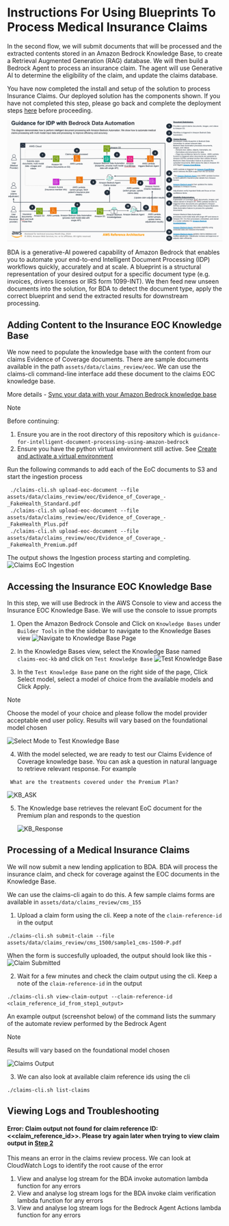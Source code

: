 # Instructions For Using Blueprints To Process Medical Insurance Claims

In the second flow, we will submit documents that will be processed and the extracted contents stored in an Amazon Bedrock Knowledge Base, to create a Retrieval Augmented Generation (RAG) database.  We will then build a Bedrock Agent to process an insurance claim. The agent will use Generative AI to determine the eligibility of the claim, and update the claims database.

You have now completed the install and setup of the solution to process Insurance Claims. Our deployed solution has the components shown. If you have not completed this step, please go back and complete the deployment steps [here](https://github.com/aws-solutions-library-samples/guidance-for-intelligent-document-processing-using-amazon-bedrock/blob/main/deployment/docs/b_claims_review_01_deploy.md) before proceeding. 

<img src="../../assets/architectures/b_claims_review_architecture.png" width="800" />


BDA is a generative-AI powered capability of Amazon Bedrock that enables you to automate your end-to-end Intelligent Document Processing (IDP) workflows quickly, accurately and at scale. A blueprint is a structural representation of your desired output for a specific document type (e.g. invoices, drivers licenses or IRS form 1099-INT). We then feed new unseen documents into the solution, for BDA to detect the document type, apply the correct blueprint and send the extracted results for downstream processing.

## Adding Content to the Insurance EOC Knowledge Base
We now need to populate the knowledge base with the content from our claims Evidence of Coverage documents. There are sample documents available in the path `assets/data/claims_review/eoc`.  We can use the claims-cli command-line interface add these document to the claims EOC knowledge base.

More details - [Sync your data with your Amazon Bedrock knowledge base][Sync_your_data_with_your_Amazon_Bedrock_knowledge_base]


> [!Note]
>Before continuing: 
1. Ensure you are in the root directory of this repository which is `guidance-for-intelligent-document-processing-using-amazon-bedrock`
2. Ensure you have the python virtual environment still active. See [Create and activate a virtual environment](./b_claims_review_01_deploy.md#create_env)

Run the following commands to add each of the EoC documents to S3 and start the ingestion process
```
 ./claims-cli.sh upload-eoc-document --file assets/data/claims_review/eoc/Evidence_of_Coverage_-_FakeHealth_Standard.pdf 
 ./claims-cli.sh upload-eoc-document --file assets/data/claims_review/eoc/Evidence_of_Coverage_-_FakeHealth_Plus.pdf 
 ./claims-cli.sh upload-eoc-document --file assets/data/claims_review/eoc/Evidence_of_Coverage_-_FakeHealth_Premium.pdf 
```

The output shows the Ingestion process starting and completing.
![Claims EoC Ingestion](https://github.com/aws-solutions-library-samples/guidance-for-intelligent-document-processing-using-amazon-bedrock/blob/main/assets/screenshots/claims_review_docs/claim-eoc-ingestion.jpg)

## Accessing the Insurance EOC Knowledge Base

In this step, we will use Bedrock in the AWS Console to view and access the Insurance EOC Knowledge Base. We will use the console to issue prompts 

1. Open the Amazon Bedrock Console and Click on `Knowledge Bases` under `Builder Tools` in the the sidebar to navigate to the Knowledge Bases view
![Navigate to Knowledge Base Page](https://github.com/aws-solutions-library-samples/guidance-for-intelligent-document-processing-using-amazon-bedrock/blob/main/assets/screenshots/claims_review_docs/open-kb-view.jpg)

2. In the Knowledge Bases view, select the Knowledge Base named `claims-eoc-kb` and click on `Test Knowledge Base`
![Test Knowledge Base](https://github.com/aws-solutions-library-samples/guidance-for-intelligent-document-processing-using-amazon-bedrock/blob/main/assets/screenshots/claims_review_docs/test-kb.jpg)

3. In the `Test Knowledge Base` pane on the right side of the page, Click Select model, select a model of choice from the available models and Click Apply.

> [!Note]
> Choose the model of your choice and please follow the model provider acceptable end user policy. Results will vary based on the foundational model chosen

![Select Mode to Test Knowledge Base](https://github.com/aws-solutions-library-samples/guidance-for-intelligent-document-processing-using-amazon-bedrock/blob/main/assets/screenshots/claims_review_docs/KB-result.jpg)

4. With the model selected, we are ready to test our Claims Evidence of Coverage knowledge base. You can ask a question in natural language to retrieve relevant response. For example

 ```
  What are the treatments covered under the Premium Plan?
 ```
![KB_ASK](https://github.com/aws-solutions-library-samples/guidance-for-intelligent-document-processing-using-amazon-bedrock/blob/main/assets/screenshots/claims_review_docs/ask-kb.jpg)

5. The Knowledge base retrieves the relevant EoC document for the Premium plan and responds to the question

    ![KB_Response](https://github.com/aws-solutions-library-samples/guidance-for-intelligent-document-processing-using-amazon-bedrock/blob/main/assets/screenshots/claims_review_docs/KB-result.jpg)


## Processing of a Medical Insurance Claims

We will now submit a new lending application to BDA. BDA will process the insurance claim, and check for coverage against the EOC documents in the Knowledge Base. 

We can use the claims-cli again to do this. A few sample claims forms are available in `assets/data/claims_review/cms_155`

1. Upload a claim form using the cli. Keep a note of the `claim-reference-id` in the output 
 ```
 ./claims-cli.sh submit-claim --file assets/data/claims_review/cms_1500/sample1_cms-1500-P.pdf 
 ```
When the form is succesfully uploaded, the output should look like this - 
![Claim Submitted](https://github.com/aws-solutions-library-samples/guidance-for-intelligent-document-processing-using-amazon-bedrock/blob/main/assets/screenshots/claims_review_docs/claimsubmission-output.jpg)

2. Wait for a few minutes and check the claim output using the cli.<a name=step2_claimreview></a>
 Keep a note of the `claim-reference-id` in the output 
  ```
  ./claims-cli.sh view-claim-output --claim-reference-id <claim_reference_id_from_step1_output>
  ```
An example output (screenshot below) of the command lists the summary of the automate review performed by the Bedrock Agent


> [!Note]
> Results will vary based on the foundational model chosen

![Claims Output](https://github.com/aws-solutions-library-samples/guidance-for-intelligent-document-processing-using-amazon-bedrock/blob/main/assets/screenshots/claims_review_docs/claims_review_output.jpg)


 3. We can also look at available claim reference ids using the cli
  ```
 ./claims-cli.sh list-claims
  ```

## Viewing Logs and Troubleshooting

#### Error: Claim output not found for claim reference ID: <<claim_reference_id>>. Please try again later when trying to view claim output in [Step 2](#step2_claimreview)
This means an error in the claims review process. We can look at CloudWatch Logs to identify the root cause of the error

1. View and analyse log stream for the BDA invoke automation lambda function for any errors
2. View and analyse log stream logs for the BDA invoke claim verification lambda function for any errors
3. View and analyse log stream logs for the Bedrock Agent Actions lambda function for any errors




[Sync_your_data_with_your_Amazon_Bedrock_knowledge_base]: https://docs.aws.amazon.com/bedrock/latest/userguide/kb-data-source-sync-ingest.html

[screenshot_select_model]: ../../assets/screenshots/claims_review_docs/select-model.jpg
[screenshot_ask_kb]: ../../../assets/screenshots/claims_review_docs/ask-kb.jpg
[screenshot_test_kb]: ../../assets/screenshots/claims_review_docs/test-kb.jpg
[screenshot_kb_response]: ../../assets/screenshots/claims_review_docs/kb-result.jpg
[screenshot_view_kb]: ../../assets/screenshots/claims_review_docs/open-kb-view.jpg
[screenshot_claim_submitted]: ../../assets/screenshots/claims_review_docs/claimsubmission-output.jpg
[screenshot_claim_eoc_ingestion]: ../../assets/screenshots/claims_review_docs/claim-eoc-ingestion.jpg
[screenshot_claims_review_output]: ../../assets/screenshots/claims_review_docs/claims_review_output.jpg

